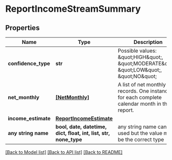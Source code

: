 # ReportIncomeStreamSummary


## Properties
Name | Type | Description | Notes
------------ | ------------- | ------------- | -------------
**confidence_type** | **str** | Possible values: \&quot;HIGH\&quot;, \&quot;MODERATE\&quot;, \&quot;LOW\&quot;, \&quot;NO\&quot; | 
**net_monthly** | [**[NetMonthly]**](NetMonthly.md) | A list of net monthly records. One instance for each complete calendar month in the report. | 
**income_estimate** | [**ReportIncomeEstimate**](ReportIncomeEstimate.md) |  | 
**any string name** | **bool, date, datetime, dict, float, int, list, str, none_type** | any string name can be used but the value must be the correct type | [optional]

[[Back to Model list]](../README.md#documentation-for-models) [[Back to API list]](../README.md#documentation-for-api-endpoints) [[Back to README]](../README.md)


